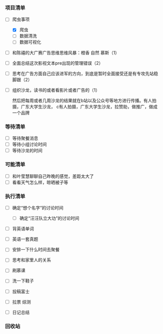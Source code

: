 ### 项目清单

- [ ] 爬虫事项

  - [x] 爬虫
  - [ ] 数据清洗
  - [ ] 数据可视化

- [ ] 和陈禧的大广赛广告思维思维风暴：橙香 自然 慕斯（1）

- [ ] 全面总结这次影视文本pre出现的管理错误（2）

- [ ] 思考在广告方面自己应该进军的方向，到底是暂时全面接受还是有专攻先站稳脚跟（2）

- [ ] 组织沙龙，读书的或者看影片或者广告的（1）

  然后把每周或者几周沙龙的结果就在b站以及公众号等地方进行传播。有人拍摄，广东大学生沙龙，   c有人拍摄，广东大学生沙龙，拉赞助，做推广，做成一个品牌

### 等待清单

- [ ] 等待聚餐消息
- [ ] 等待小组讨论时间
- [ ] 等待沙龙的时间

### 可能清单

- [ ] 和叶莹慧聊聊自己昨晚的感觉，差距太大了
- [ ] 看看天气怎么样，晾晒被子等

### 执行清单

- [ ] 确定“想个名字”的讨论时间

  - [ ] 确定“汪汪队立大功”的讨论时间

- [ ] 背英语单词

- [ ] 英语一套真题

- [ ] 安排一下什么时间去聚餐

- [ ] 思考和家里人的关系

- [ ] 刷慕课

- [ ] 洗一下鞋子

- [ ] 投稿富士

- [ ] 拉票 综测

- [ ] 日记总结

  

### 回收站


